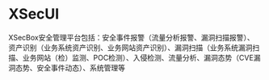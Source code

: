 # XSecUI
XSecBox安全管理平台包括：安全事件报警（流量分析报警、漏洞扫描报警）、 资产识别（业务系统资产识别、业务网站资产识别）、漏洞扫描（业务系统漏洞扫描、业务网站（检）监测、POC检测）、入侵检测、流量分析、漏洞态势（CVE漏洞态势、安全事件动态）、系统管理等
